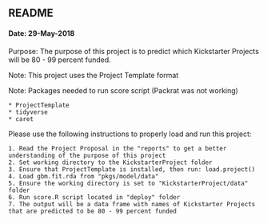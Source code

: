 README
----------

#### Date: 29-May-2018

Purpose: The purpose of this project is to predict which Kickstarter Projects will be 80 - 99 percent funded. 

Note: This project uses the Project Template format

Note: Packages needed to run score script (Packrat was not working)

    * ProjectTemplate
    * tidyverse
    * caret

Please use the following instructions to properly load and run this project:

    1. Read the Project Proposal in the "reports" to get a better understanding of the purpose of this project
    2. Set working directory to the KickstarterProject folder
    3. Ensure that ProjectTemplate is installed, then run: load.project()
    4. Load gbm.fit.rda from "pkgs/model/data"
    5. Ensure the working directory is set to "KickstarterProject/data" folder
    6. Run score.R script located in "deploy" folder
    7. The output will be a data frame with names of Kickstarter Projects that are predicted to be 80 - 99 percent funded


